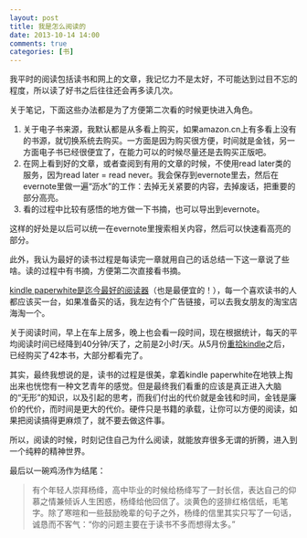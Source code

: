 ```yaml
---
layout: post
title: 我是怎么阅读的
date: 2013-10-14 14:00
comments: true
categories: [书]
---
```


我平时的阅读包括读书和网上的文章，我记忆力不是太好，不可能达到过目不忘的程度，所以读了好书之后往往还会再多读几次。

关于笔记，下面这些办法都是为了方便第二次看的时候更快进入角色。

1. 关于电子书来源，我默认都是从多看上购买，如果amazon.cn上有多看上没有的书源，就切换系统去购买。一方面是因为购买很方便，时间就是金钱，另一方面电子书已经很便宜了，在能力可以的时候尽量还是去购买正版吧。
2. 在网上看到好的文章，或者查阅到有用的文章的时候，不使用read later类的服务，因为read later = read never。我会保存到evernote里去，然后在evernote里做一遍“沥水”的工作：去掉无关紧要的内容，去掉废话，把重要的部分高亮。
3. 看的过程中比较有感悟的地方做一下书摘，也可以导出到evernote。

这样的好处是以后可以统一在evernote里搜索相关内容，然后可以快速看高亮的部分。

此外，我认为最好的读书过程是每读完一章就用自己的话总结一下这一章说了些啥。读的过程中有书摘，方便第二次直接看书摘。﻿

[kindle paperwhite是迄今最好的阅读器](http://yuguo.us/weblog/kindle-paperwhite/)（也是最便宜的！），每一个喜欢读书的人都应该买一台，如果准备买的话，我左边有个广告链接，可以去我女朋友的淘宝店海淘一个。

关于阅读时间，早上在车上居多，晚上也会看一段时间，现在根据统计，每天的平均阅读时间已经降到40分钟/天了，之前是2小时/天。从5月份[重拾kindle](http://yuguo.us/weblog/repick-kindle/)之后，已经购买了42本书，大部分都看完了。

其实，最终我想说的是，读书的过程是很美，拿着kindle paperwhite在地铁上掏出来也恍惚有一种文艺青年的感觉。但是最终我们看重的应该是真正进入大脑的“无形”的知识，以及引起的思考，而我们付出的代价就是金钱和时间，金钱是廉价的代价，而时间是更大的代价。硬件只是书籍的承载，让你可以方便的阅读，如果把阅读搞得更麻烦了，就不要去做这件事。

所以，阅读的时候，时刻记住自己为什么阅读，就能放弃很多无谓的折腾，进入到一个纯粹的精神世界。

最后以一碗鸡汤作为结尾：

>   有个年轻人崇拜杨绛，高中毕业的时候给杨绛写了一封长信，表达自己的仰慕之情兼倾诉人生困惑，杨绛给他回信了。淡黄色的竖排红格信纸，毛笔字。除了寒暄和一些鼓励晚辈的句子之外，杨绛的信里其实只写了一句话，诚恳而不客气：“你的问题主要在于读书不多而想得太多。”